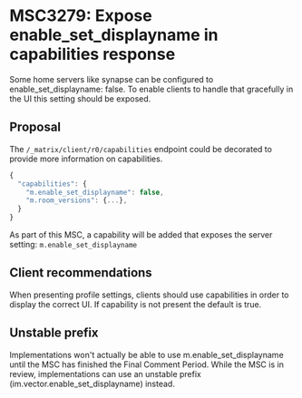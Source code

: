 # MSC3279: Expose enable_set_displayname in capabilities response 


Some home servers like synapse can be configured to enable_set_displayname: false. To enable clients to handle that gracefully in the UI this setting should be exposed.

## Proposal

The `/_matrix/client/r0/capabilities` endpoint could be decorated to provide more information on capabilities.
```javascript
{
  "capabilities": {
    "m.enable_set_displayname": false,
    "m.room_versions": {...},
  }
}
```
As part of this MSC, a capability will be added that exposes the server setting:
`m.enable_set_displayname`

## Client recommendations
When presenting profile settings, clients should use capabilities in order to display the correct UI.
If capability is not present the default is true.

## Unstable prefix
Implementations won't actually be able to use m.enable_set_displayname until the MSC has finished the Final Comment Period. While the MSC is in review, implementations can use an unstable prefix (im.vector.enable_set_displayname) instead.
